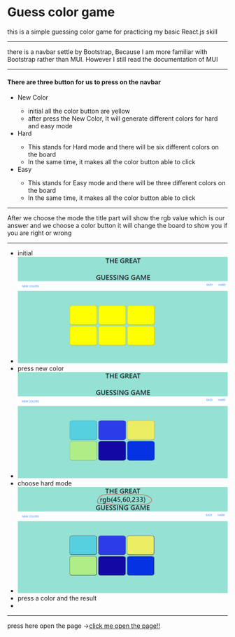 <h1>Guess color game</h1>
  <p>this is a simple guessing color game for practicing my basic React.js skill</p>
  <hr>
  <p>there is a navbar settle by Bootstrap, Because I am more familiar with Bootstrap
    rather than MUI. However I still read the documentation of MUI</p>
  <hr>
  <h4>There are three button for us to press on the navbar</h4>
  <ul>
    <li>New Color</li>
    <ul>
      <li>initial all the color button are yellow</li>
      <li>after press the New Color, It will generate different colors for hard and easy mode</li>
    </ul>
    <li>Hard</li>
    <ul>
      <li>This stands for Hard mode and there will be six different colors on the board</li>
      <li>In the same time, it makes all the color button able to click</li>
    </ul>
    <li>Easy</li>
    <ul>
      <li>This stands for Easy mode and there will be three different colors on the board</li>
      <li>In the same time, it makes all the color button able to click</li>
    </ul>
  </ul>
  <hr>
  <p>After we choose the mode the title part will show the rgb value which is our answer
    and we choose a color button it will change the board to show you if you are right or wrong</p>
  <hr>
  <ul>
    <li>initial</li>
    <li><img src="initial.PNG" alt=""></li>
    <li>press new color</li>
    <li><img src="pressNewColor.PNG" alt=""></li>
    <li>choose hard mode</li>
    <li><img src="pressHard.PNG" alt=""></li>
    <li>press a color and the result</li>
    <li><img src="result.PNG" alt=""></li>
  </ul>
  <hr>
  <span>press here open the page -><a href="https://sleepy-caverns-77015.herokuapp.com/">click me open the page!!</span>

